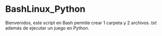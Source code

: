 # BashLinux_Python
Bienvenidos, este script en Bash permite crear 1 carpeta y 2 archivos .txt además de ejecutar un juego en Python.

